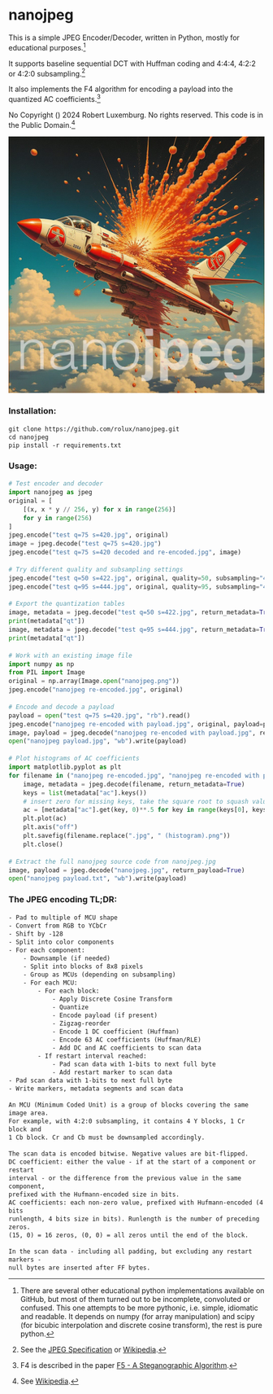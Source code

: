 # nanojpeg

This is a simple JPEG Encoder/Decoder, written in Python, mostly for educational purposes.[^1]

It supports baseline sequential DCT with Huffman coding and 4:4:4, 4:2:2 or 4:2:0 subsampling.[^2]

It also implements the F4 algorithm for encoding a payload into the quantized AC coefficients.[^3]

No Copyright () 2024 Robert Luxemburg. No rights reserved. This code is in the Public Domain.[^4]

![nanojpeg](nanojpeg.jpg)

### Installation:

```
git clone https://github.com/rolux/nanojpeg.git
cd nanojpeg
pip install -r requirements.txt
```

### Usage:

```python
# Test encoder and decoder
import nanojpeg as jpeg
original = [
    [(x, x * y // 256, y) for x in range(256)]
    for y in range(256)
]
jpeg.encode("test q=75 s=420.jpg", original)
image = jpeg.decode("test q=75 s=420.jpg")
jpeg.encode("test q=75 s=420 decoded and re-encoded.jpg", image)

# Try different quality and subsampling settings
jpeg.encode("test q=50 s=422.jpg", original, quality=50, subsampling="4:2:2")
jpeg.encode("test q=95 s=444.jpg", original, quality=95, subsampling="4:4:4")

# Export the quantization tables
image, metadata = jpeg.decode("test q=50 s=422.jpg", return_metadata=True)
print(metadata["qt"])
image, metadata = jpeg.decode("test q=95 s=444.jpg", return_metadata=True)
print(metadata["qt"])

# Work with an existing image file
import numpy as np
from PIL import Image
original = np.array(Image.open("nanojpeg.png"))
jpeg.encode("nanojpeg re-encoded.jpg", original)

# Encode and decode a payload
payload = open("test q=75 s=420.jpg", "rb").read()
jpeg.encode("nanojpeg re-encoded with payload.jpg", original, payload=payload)
image, payload = jpeg.decode("nanojpeg re-encoded with payload.jpg", return_payload=True)
open("nanojpeg payload.jpg", "wb").write(payload)

# Plot histograms of AC coefficients
import matplotlib.pyplot as plt
for filename in ("nanojpeg re-encoded.jpg", "nanojpeg re-encoded with payload.jpg"):
    image, metadata = jpeg.decode(filename, return_metadata=True)
    keys = list(metadata["ac"].keys())
    # insert zero for missing keys, take the square root to squash values, leave out key zero
    ac = [metadata["ac"].get(key, 0)**.5 for key in range(keys[0], keys[-1] + 1) if key != 0]
    plt.plot(ac)
    plt.axis("off")
    plt.savefig(filename.replace(".jpg", " (histogram).png"))
    plt.close()

# Extract the full nanojpeg source code from nanojpeg.jpg
image, payload = jpeg.decode("nanojpeg.jpg", return_payload=True)
open("nanojpeg payload.txt", "wb").write(payload)
```

### The JPEG encoding TL;DR:

```
- Pad to multiple of MCU shape
- Convert from RGB to YCbCr
- Shift by -128
- Split into color components
- For each component:
    - Downsample (if needed)
    - Split into blocks of 8x8 pixels
    - Group as MCUs (depending on subsampling)
    - For each MCU:
        - For each block:
            - Apply Discrete Cosine Transform
            - Quantize
            - Encode payload (if present)
            - Zigzag-reorder
            - Encode 1 DC coefficient (Huffman)
            - Encode 63 AC coefficients (Huffman/RLE)
            - Add DC and AC coefficients to scan data
        - If restart interval reached:
            - Pad scan data with 1-bits to next full byte
            - Add restart marker to scan data
- Pad scan data with 1-bits to next full byte
- Write markers, metadata segments and scan data

An MCU (Minimum Coded Unit) is a group of blocks covering the same image area.
For example, with 4:2:0 subsampling, it contains 4 Y blocks, 1 Cr block and
1 Cb block. Cr and Cb must be downsampled accordingly.

The scan data is encoded bitwise. Negative values are bit-flipped.
DC coefficient: either the value - if at the start of a component or restart
interval - or the difference from the previous value in the same component,
prefixed with the Hufmann-encoded size in bits.
AC coefficients: each non-zero value, prefixed with Hufmann-encoded (4 bits
runlength, 4 bits size in bits). Runlength is the number of preceding zeros.
(15, 0) = 16 zeros, (0, 0) = all zeros until the end of the block.

In the scan data - including all padding, but excluding any restart markers -
null bytes are inserted after FF bytes.

```

[^1]: There are several other educational python implementations available on GitHub, but most of them turned out to be incomplete, convoluted or confused. This one attempts to be more pythonic, i.e. simple, idiomatic and readable. It depends on numpy (for array manipulation) and scipy (for bicubic interpolation and discrete cosine transform), the rest is pure python.

[^2]: See the [JPEG Specification](https://www.w3.org/Graphics/JPEG/itu-t81.pdf) or [Wikipedia](https://en.wikipedia.org/wiki/JPEG).

[^3]: F4 is described in the paper [F5 - A Steganographic Algorithm](https://digitnet.github.io/assets/pdf/f5-a-steganographic-algorithm-high-capacity-despite-better-steganalysis.pdf).

[^4]: See [Wikipedia](https://en.wikipedia.org/wiki/Public_domain).